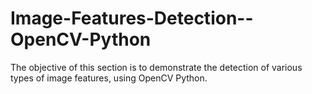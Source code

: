 # Image-Features-Detection--OpenCV-Python
The objective of this section is to demonstrate the detection of various types of image features, using OpenCV Python.
